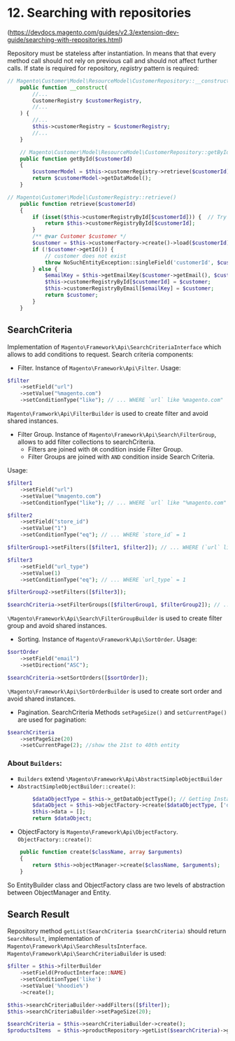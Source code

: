 # 12. Searching with repositories 
(https://devdocs.magento.com/guides/v2.3/extension-dev-guide/searching-with-repositories.html)

Repository must be stateless after instantiation. In means that that every method call should not rely on previous call and should not affect further calls. If state is required for repository, *registry* pattern is required:

```php
// Magento\Customer\Model\ResourceModel\CustomerRepository::__construct() fragment
    public function __construct(
        //...
        CustomerRegistry $customerRegistry,
        //...
    ) {
    	//...
        $this->customerRegistry = $customerRegistry;
        //...
    }

    // Magento\Customer\Model\ResourceModel\CustomerRepository::getById()
    public function getById($customerId)
    {
        $customerModel = $this->customerRegistry->retrieve($customerId);
        return $customerModel->getDataModel();
    }
```

```php
// Magento\Customer\Model\CustomerRegistry::retrieve()
    public function retrieve($customerId)
    {
        if (isset($this->customerRegistryById[$customerId])) {	// Try lo find registred customer by Id
            return $this->customerRegistryById[$customerId];
        }
        /** @var Customer $customer */
        $customer = $this->customerFactory->create()->load($customerId);	// Get customer using customer factory model
        if (!$customer->getId()) {
            // customer does not exist
            throw NoSuchEntityException::singleField('customerId', $customerId);
        } else {
            $emailKey = $this->getEmailKey($customer->getEmail(), $customer->getWebsiteId()); // Register customer
            $this->customerRegistryById[$customerId] = $customer;
            $this->customerRegistryByEmail[$emailKey] = $customer;
            return $customer;
        }
    }
```

## SearchCriteria

Implementation of `Magento\Framework\Api\SearchCriteriaInterface` which allows to add conditions to request. Search criteria components:
- Filter. Instance of `Magento\Framework\Api\Filter`. Usage:
```php
$filter
    ->setField("url")
    ->setValue("%magento.com")
    ->setConditionType("like");	// ... WHERE `url` like %magento.com"
```

`Magento\Framwork\Api\FilterBuilder` is used to create filter and avoid shared instances.

- Filter Group. Instance of `Magento\Framework\Api\Search\FilterGroup`, allows to add filter collections to searchCriteria.
  - Filters are joined with `OR` condition inside Filter Group.
  - Filter Groups are joined with `AND` condition inside Search Criteria.

Usage:
```php
$filter1
    ->setField("url")
    ->setValue("%magento.com")
    ->setConditionType("like"); // ... WHERE `url` like "%magento.com"

$filter2
    ->setField("store_id")
    ->setValue("1")
    ->setConditionType("eq"); // ... WHERE `store_id` = 1

$filterGroup1->setFilters([$filter1, $filter2]); // ... WHERE (`url` like "%magento.com" OR `store_id` = 1)

$filter3
    ->setField("url_type")
    ->setValue(1)
    ->setConditionType("eq"); // ... WHERE `url_type` = 1 

$filterGroup2->setFilters([$filter3]);

$searchCriteria->setFilterGroups([$filterGroup1, $filterGroup2]); // ...WHERE (`url` like "%magento.com" OR `store_id` = 1) AND (`url_type` = 1)
```

`\Magento\Framework\Api\Search\FilterGroupBuilder` is used to create filter group and avoid shared instances.


- Sorting. Instance of `Magento\Framework\Api\SortOrder`. Usage:
```php
$sortOrder
    ->setField("email")
    ->setDirection("ASC");

$searchCriteria->setSortOrders([$sortOrder]);
```

`\Magento\Framework\Api\SortOrderBuilder` is used to create sort order and avoid shared instances.

- Pagination. SearchCriteria Methods `setPageSize()` and `setCurrentPage()` are used for pagination:
```php
$searchCriteria
    ->setPageSize(20)
    ->setCurrentPage(2); //show the 21st to 40th entity
```

### About `Builders`:
- `Builders` extend `\Magento\Framework\Api\AbstractSimpleObjectBuilder`
- `AbstractSimpleObjectBuilder::create()`:
```php
        $dataObjectType = $this->_getDataObjectType(); // Getting Instance class
        $dataObject = $this->objectFactory->create($dataObjectType, ['data' => $this->data]);
        $this->data = [];
        return $dataObject;
```
- ObjectFactory is `Magento\Framework\Api\ObjectFactory`. `ObjectFactory::create()`:
```php
    public function create($className, array $arguments)
    {
        return $this->objectManager->create($className, $arguments);
    }
```

So EntityBuilder class and ObjectFactory class are two levels of abstraction between ObjectManager and Entity.

## Search Result

Repository method `getList(SearchCriteria $searchCriteria)` should return `SearchResult`, implementation of `Magento\Framework\Api\SearchResultsInterface`. `Magento\Framework\Api\SearchCriteriaBuilder` is used:

```php
$filter = $this->filterBuilder
    ->setField(ProductInterface::NAME)
    ->setConditionType('like')
    ->setValue('%hoodie%')
    ->create();

$this->searchCriteriaBuilder->addFilters([$filter]);
$this->searchCriteriaBuilder->setPageSize(20);

$searchCriteria = $this->searchCriteriaBuilder->create();
$productsItems  = $this->productRepository->getList($searchCriteria)->getItems();
```
